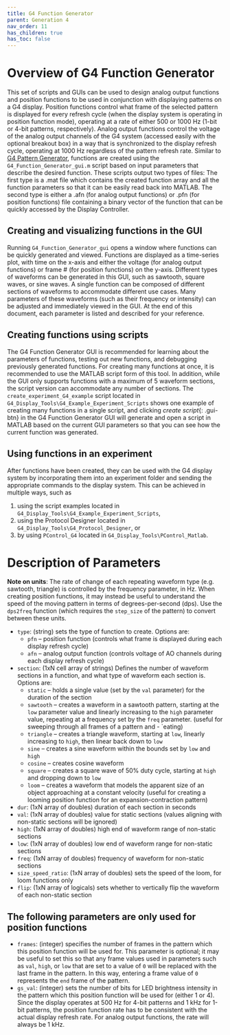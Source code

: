 ```yaml
---
title: G4 Function Generator
parent: Generation 4
nav_order: 11
has_children: true
has_toc: false
---
```


# Overview of G4 Function Generator

This set of scripts and GUIs can be used to design analog output functions and position functions to be used in conjunction with displaying patterns on a G4 display. Position functions control what frame of the selected pattern is displayed for every refresh cycle (when the display system is operating in position function mode), operating at a rate of either 500 or 1000 Hz (1-bit or 4-bit patterns, respectively). Analog output functions control the voltage of the analog output channels of the G4 system (accessed easily with the optional breakout box) in a way that is synchronized to the display refresh cycle, operating at 1000 Hz regardless of the pattern refresh rate. Similar to [G4 Pattern Generator](pattern-generator.md), functions are created using the `G4_Function_Generator_gui.m` script based on input parameters that describe the desired function. These scripts output two types of files: The first type is a .mat file which contains the created function array and all the function parameters so that it can be easily read back into MATLAB. The second type is either a .afn (for analog output functions) or .pfn (for position functions) file containing a binary vector of the function that can be quickly accessed by the Display Controller.

## Creating and visualizing functions in the GUI

Running `G4_Function_Generator_gui` opens a window where functions can be quickly generated and viewed. Functions are displayed as a time-series plot, with time on the x-axis and either the voltage (for analog output functions) or frame # (for position functions) on the y-axis. Different types of waveforms can be generated in this GUI, such as sawtooth, square waves, or sine waves. A single function can be composed of different sections of waveforms to accommodate different use cases. Many parameters of these waveforms (such as their frequency or intensity) can be adjusted and immediately viewed in the GUI. At the end of this document, each parameter is listed and described for your reference.

## Creating functions using scripts

The G4 Function Generator GUI is recommended for learning about the parameters of functions, testing out new functions, and debugging previously generated functions. For creating many functions at once, it is recommended to use the MATLAB script form of this tool. In addition, while the GUI only supports functions with a maximum of 5 waveform sections, the script version can accommodate any number of sections. The `create_experiment_G4_example` script located in `G4_Display_Tools\G4_Example_Experiment_Scripts` shows one example of creating many functions in a single script, and clicking *create script*{: .gui-btn} in the G4 Function Generator GUI will generate and open a script in MATLAB based on the current GUI parameters so that you can see how the current function was generated.

## Using functions in an experiment

After functions have been created, they can be used with the G4 display system by incorporating them into an experiment folder and sending the appropriate commands to the display system. This can be achieved in multiple ways, such as

1. using the script examples located in `G4_Display_Tools\G4_Example_Experiment_Scripts`,
2. using the Protocol Designer located in `G4_Display_Tools\G4_Protocol_Designer`, or
3. by using `PControl_G4` located in `G4_Display_Tools\PControl_Matlab`.

# Description of Parameters

__Note on units__: The rate of change of each repeating waveform type (e.g. sawtooth, triangle) is controlled by the frequency parameter, in Hz. When creating position functions, it may instead be useful to understand the speed of the moving pattern in terms of degrees-per-second (dps). Use the `dps2freq` function (which requires the `step_size` of the pattern) to convert between these units.

- `type`: (string) sets the type of function to create. Options are:
  - `pfn` – position function (controls what frame is displayed during each display refresh cycle)
  - `afn` – analog output function (controls voltage of AO channels during each display refresh cycle)
- `section`: (1xN cell array of strings) Defines the number of waveform sections in a function, and what type of waveform each section is. Options are:
  - `static` – holds a single value (set by the `val` parameter) for the duration of the section
  - `sawtooth` – creates a waveform in a sawtooth pattern, starting at the `low` parameter value and linearly increasing to the `high` parameter value, repeating at a frequency set by the `freq` parameter. (useful for sweeping through all frames of a pattern and  - `eating)
  - `triangle` – creates a triangle waveform, starting at `low`, linearly increasing to `high`, then linear back down to `low`
  - `sine` – creates a sine waveform within the bounds set by `low` and `high`
  - `cosine` – creates cosine waveform
  - `square` – creates a square wave of 50% duty cycle, starting at `high` and dropping down to `low`
  - `loom` – creates a waveform that models the apparent size of an object approaching at a constant velocity (useful for creating a looming position function for an expansion-contraction pattern)
- `dur`: (1xN array of doubles) duration of each section in seconds
- `val`: (1xN array of doubles) value for static sections (values aligning with non-static sections will be ignored)
- `high`: (1xN array of doubles) high end of waveform range of non-static sections
- `low`: (1xN array of doubles) low end of waveform range for non-static sections
- `freq`: (1xN array of doubles) frequency of waveform for non-static sections
- `size_speed_ratio`: (1xN array of doubles) sets the speed of the loom, for loom functions only
- `flip`: (1xN array of logicals) sets whether to vertically flip the waveform of each non-static section

## The following parameters are only used for position functions

- `frames`: (integer) specifies the number of frames in the pattern which this position function will be used for. This parameter is optional; it may be useful to set this so that any frame values used in parameters such as `val`, `high`, or `low` that are set to a value of `0` will be replaced with the last frame in the pattern. In this way, entering a frame value of `0` represents the `end` frame of the pattern.
- `gs_val`: (integer) sets the number of bits for LED brightness intensity in the pattern which this position function will be used for (either 1 or 4). Since the display operates at 500 Hz for 4-bit patterns and 1 kHz for 1-bit patterns, the position function rate has to be consistent with the actual display refresh rate. For analog output functions, the rate will always be 1 kHz.
